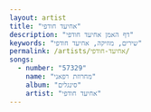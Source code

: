 ```yaml
---
layout: artist
title: "אחיעד חודפי"
description: "דף האמן אחיעד חודפי"
keywords: "שירים, מוזיקה, אחיעד חודפי"
permalink: /artists/אחיעד-חודפי/
songs:
  - number: "57329"
    name: "מחרוזת רפאני"
    album: "סינגלים"
    artist: "אחיעד חודפי"
---
```

